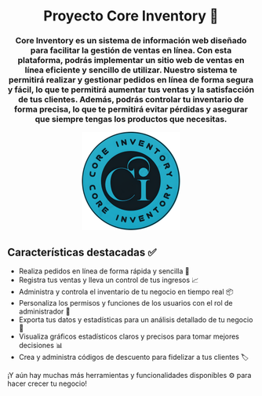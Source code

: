 <div align="center">
<h1>Proyecto Core Inventory 📍</h1>
<h3>
  Core Inventory es un sistema de información web diseñado para facilitar la gestión de ventas en línea. Con esta plataforma, podrás implementar un sitio web de ventas en línea eficiente y sencillo de utilizar.
  Nuestro sistema te permitirá realizar y gestionar pedidos en línea de forma segura y fácil, lo que te permitirá aumentar tus ventas y la satisfacción de tus clientes. Además, podrás controlar tu inventario de forma precisa, lo que te permitirá evitar pérdidas y asegurar que siempre tengas los productos que necesitas.
</h3>
<img src="static/img/logo1.png" alt="core inventory logo">
</div>

## Características destacadas ✅

- Realiza pedidos en línea de forma rápida y sencilla 🛒
- Registra tus ventas y lleva un control de tus ingresos 📈
- Administra y controla el inventario de tu negocio en tiempo real 📦
- Personaliza los permisos y funciones de los usuarios con el rol de administrador 👔
- Exporta tus datos y estadísticas para un análisis detallado de tu negocio 📂
- Visualiza gráficos estadísticos claros y precisos para tomar mejores decisiones 📊
- Crea y administra códigos de descuento para fidelizar a tus clientes 🏷️

¡Y aún hay muchas más herramientas y funcionalidades disponibles ⚙️ para hacer crecer tu negocio!
